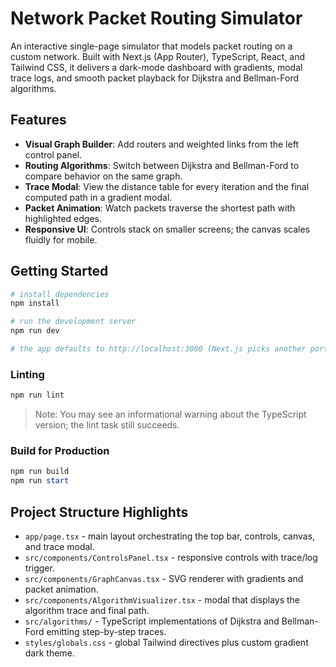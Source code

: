 # Network Packet Routing Simulator

An interactive single-page simulator that models packet routing on a custom network. Built with Next.js (App Router), TypeScript, React, and Tailwind CSS, it delivers a dark-mode dashboard with gradients, modal trace logs, and smooth packet playback for Dijkstra and Bellman-Ford algorithms.

## Features

- **Visual Graph Builder**: Add routers and weighted links from the left control panel.
- **Routing Algorithms**: Switch between Dijkstra and Bellman-Ford to compare behavior on the same graph.
- **Trace Modal**: View the distance table for every iteration and the final computed path in a gradient modal.
- **Packet Animation**: Watch packets traverse the shortest path with highlighted edges.
- **Responsive UI**: Controls stack on smaller screens; the canvas scales fluidly for mobile.

## Getting Started

```powershell
# install dependencies
npm install

# run the development server
npm run dev

# the app defaults to http://localhost:3000 (Next.js picks another port if busy)
```

### Linting

```powershell
npm run lint
```

> Note: You may see an informational warning about the TypeScript version; the lint task still succeeds.

### Build for Production

```powershell
npm run build
npm run start
```

## Project Structure Highlights

- `app/page.tsx` - main layout orchestrating the top bar, controls, canvas, and trace modal.
- `src/components/ControlsPanel.tsx` - responsive controls with trace/log trigger.
- `src/components/GraphCanvas.tsx` - SVG renderer with gradients and packet animation.
- `src/components/AlgorithmVisualizer.tsx` - modal that displays the algorithm trace and final path.
- `src/algorithms/` - TypeScript implementations of Dijkstra and Bellman-Ford emitting step-by-step traces.
- `styles/globals.css` - global Tailwind directives plus custom gradient dark theme.
